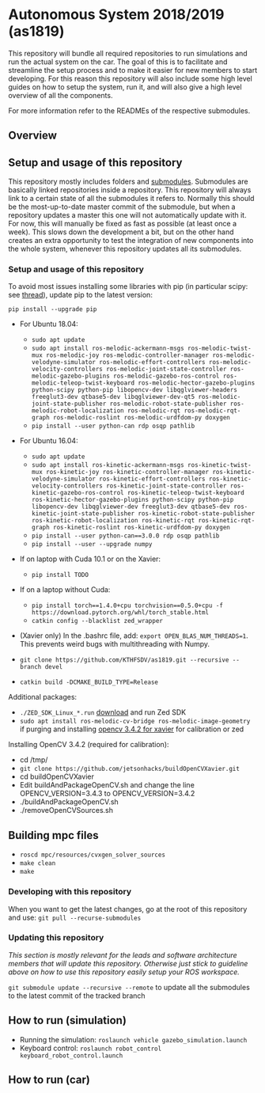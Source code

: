 # Autonomous System 2018/2019 (as1819)

This repository will bundle all required repositories to run simulations and run the actual system on the car. The goal of this is to facilitate and streamline the setup process and to make it easier for new members to start developing. For this reason this repository will also include some high level guides on how to setup the system, run it, and will also give a high level overview of all the components.

For more information refer to the READMEs of the respective submodules.

## Overview


## Setup and usage of this repository
This repository mostly includes folders and [submodules](https://git-scm.com/book/en/v2/Git-Tools-Submodules). Submodules are basically linked repositories inside a repository. This repository will always link to a certain state of all the submodules it refers to. Normally this should be the most-up-to-date master commit of the submodule, but when a repository updates a master this one will not automatically update with it. For now, this will manually be fixed as fast as possible (at least once a week). This slows down the development a bit, but on the other hand creates an extra opportunity to test the integration of new components into the whole system, whenever this repository updates all its submodules.

### Setup and usage of this repository

To avoid most issues installing some libraries with pip (in particular scipy: see [thread](https://stackoverflow.com/questions/26575587/cant-install-scipy-through-pip)), update pip to the latest version:

```    
pip install --upgrade pip
```

- For Ubuntu 18.04:
  - ```sudo apt update```
  - ```sudo apt install ros-melodic-ackermann-msgs ros-melodic-twist-mux ros-melodic-joy ros-melodic-controller-manager ros-melodic-velodyne-simulator ros-melodic-effort-controllers ros-melodic-velocity-controllers ros-melodic-joint-state-controller ros-melodic-gazebo-plugins ros-melodic-gazebo-ros-control ros-melodic-teleop-twist-keyboard ros-melodic-hector-gazebo-plugins python-scipy python-pip libopencv-dev libqglviewer-headers freeglut3-dev qtbase5-dev libqglviewer-dev-qt5 ros-melodic-joint-state-publisher ros-melodic-robot-state-publisher ros-melodic-robot-localization ros-melodic-rqt ros-melodic-rqt-graph ros-melodic-roslint ros-melodic-urdfdom-py doxygen```
  - ```pip install --user python-can rdp osqp pathlib```


- For Ubuntu 16.04:
  - ```sudo apt update```
  - ```sudo apt install ros-kinetic-ackermann-msgs ros-kinetic-twist-mux ros-kinetic-joy ros-kinetic-controller-manager ros-kinetic-velodyne-simulator ros-kinetic-effort-controllers ros-kinetic-velocity-controllers ros-kinetic-joint-state-controller ros-kinetic-gazebo-ros-control ros-kinetic-teleop-twist-keyboard ros-kinetic-hector-gazebo-plugins python-scipy python-pip libopencv-dev libqglviewer-dev freeglut3-dev qtbase5-dev ros-kinetic-joint-state-publisher ros-kinetic-robot-state-publisher ros-kinetic-robot-localization ros-kinetic-rqt ros-kinetic-rqt-graph ros-kinetic-roslint ros-kinetic-urdfdom-py doxygen```
  - ```pip install --user python-can==3.0.0 rdp osqp pathlib```
  - ```pip install --user --upgrade numpy```

- If on laptop with Cuda 10.1 or on the Xavier:
  - ```pip install TODO```

- If on a laptop without Cuda:
  - ```pip install torch==1.4.0+cpu torchvision==0.5.0+cpu -f https://download.pytorch.org/whl/torch_stable.html```
  - ```catkin config --blacklist zed_wrapper```

- (Xavier only) In the .bashrc file, add: `export OPEN_BLAS_NUM_THREADS=1`. This prevents weird bugs with multithreading with Numpy.


- ```git clone https://github.com/KTHFSDV/as1819.git --recursive --branch devel```
- ```catkin build -DCMAKE_BUILD_TYPE=Release```


Additional packages:
- ```./ZED_SDK_Linux_*.run``` [download](https://download.stereolabs.com/zedsdk/2.8/jetson_jp42) and run Zed SDK
- ```sudo apt install ros-melodic-cv-bridge ros-melodic-image-geometry ``` if purging and installing [opencv 3.4.2 for xavier](https://www.jetsonhacks.com/2018/11/08/build-opencv-3-4-on-nvidia-jetson-agx-xavier-developer-kit/) for calibration or zed

Installing OpenCV 3.4.2 (required for calibration):
- cd /tmp/
- ```git clone https://github.com/jetsonhacks/buildOpenCVXavier.git```
- cd buildOpenCVXavier
- Edit buildAndPackageOpenCV.sh and change the line OPENCV_VERSION=3.4.3 to OPENCV_VERSION=3.4.2
- ./buildAndPackageOpenCV.sh
- ./removeOpenCVSources.sh

## Building mpc files
- ```roscd mpc/resources/cvxgen_solver_sources```
- ```make clean```
- ```make```


### Developing with this repository
When you want to get the latest changes, go at the root of this repository and use:
```git pull --recurse-submodules```


### Updating this repository
*This section is mostly relevant for the leads and software architecture members that will update this repository. Otherwise just stick to guideline above on how to use this repository easily setup your ROS workspace.*

`git submodule update --recursive --remote` to update all the submodules to the latest commit of the tracked branch

## How to run (simulation)

- Running the simulation: ```roslaunch vehicle gazebo_simulation.launch```
- Keyboard control: ```roslaunch robot_control keyboard_robot_control.launch```

## How to run (car)
